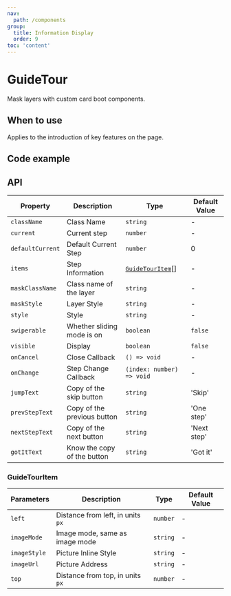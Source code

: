 ```yaml
---
nav:
  path: /components
group:
  title: Information Display
  order: 9
toc: 'content'
---
```


# GuideTour

<!-- <code src="../../docs/components/compatibility.tsx" inline="true"></code> -->

Mask layers with custom card boot components.

## When to use

Applies to the introduction of key features on the page.

## Code example

<code src='../../demo/pages/GuideTour/index'></code>

## API

| Property          | Description           | Type                         | Default Value |
| ------------- | -------------- | ---------------------------- | ------ |
| `className`   | Class Name           | `string`                     | -      |
| `current`     | Current step       | `number`                     | -      |
| `defaultCurrent` | Default Current Step | `number`                     | 0      |
| `items`       | Step Information       | [`GuideTourItem`](#guidetourttem)[] | -      |
| `maskClassName` | Class name of the layer   | `string`                     | -      |
| `maskStyle`   | Layer Style     | `string`                     | -      |
| `style`       | Style           | `string`                     | -      |
| `swiperable`  | Whether sliding mode is on | `boolean`                   | `false`|
| `visible`     | Display       | `boolean`                     | `false`|
| `onCancel`    | Close Callback       | `() => void`                 | -      |
| `onChange`    | Step Change Callback   | `(index: number) => void`    | -      |
| `jumpText`    | Copy of the skip button     | `string`                     | 'Skip' |
| `prevStepText`| Copy of the previous button     | `string`                     | 'One step' |
| `nextStepText`| Copy of the next button     | `string`                     | 'Next step' |
| `gotItText`| Know the copy of the button     | `string`                     | 'Got it' |

### GuideTourItem 

| Parameters       | Description                       | Type     | Default Value |
| ---------- | -------------------------- | -------- | ------ |
| `left`     | Distance from left, in units `px`    | `number` | -      |
| `imageMode` | Image mode, same as image mode | `string` | -      |
| `imageStyle` | Picture Inline Style              | `string` | -      |
| `imageUrl` | Picture Address                  | `string` | -      |
| `top`      | Distance from top, in units `px`    | `number` | -      |
